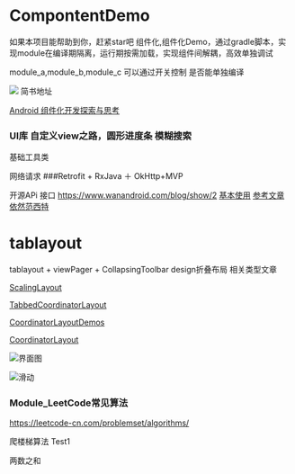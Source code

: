 # CompontentDemo
如果本项目能帮助到你，赶紧star吧
组件化,组件化Demo，通过gradle脚本，实现module在编译期隔离，运行期按需加载，实现组件间解耦，高效单独调试

module_a,module_b,module_c 可以通过开关控制 是否能单独编译

![](https://upload-images.jianshu.io/upload_images/6970555-97195888e6115d92.gif?imageMogr2/auto-orient/strip)
简书地址

[Android 组件化开发探索与思考](https://www.jianshu.com/p/010d946e8f67)



### UI库  自定义view之路，圆形进度条 模糊搜索

基础工具类

网络请求 ###Retrofit + RxJava ＋ OkHttp+MVP 

开源APi 接口
https://www.wanandroid.com/blog/show/2
[基本使用](https://www.jianshu.com/p/1fb294ec7e3b)
[参考文章](http://wuxiaolong.me/2016/06/12/mvpRetrofitRxjava/)
[依然范西特](https://github.com/pinguo-zhouwei/RetrofitRxJavaDemo)


# tablayout
tablayout + viewPager + CollapsingToolbar design折叠布局
相关类型文章

[ScalingLayout](https://github.com/iammert/ScalingLayout)

[TabbedCoordinatorLayout](https://github.com/vitovalov/TabbedCoordinatorLayout)

[CoordinatorLayoutDemos](https://github.com/sungerk/CoordinatorLayoutDemos)

[CoordinatorLayout](https://github.com/aohanyao/CoordinatorLayout)


![界面图](https://github.com/wang709693972wei/AndroidCompontent/blob/master/image/image1.png)

![滑动](https://github.com/wang709693972wei/AndroidCompontent/blob/master/image/image2.png)


### Module_LeetCode常见算法 
 
https://leetcode-cn.com/problemset/algorithms/
 
爬楼梯算法  Test1
   
两数之和
   

